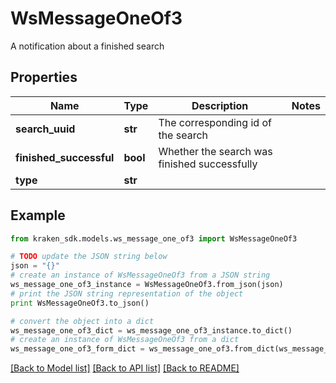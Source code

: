 # WsMessageOneOf3

A notification about a finished search

## Properties
Name | Type | Description | Notes
------------ | ------------- | ------------- | -------------
**search_uuid** | **str** | The corresponding id of the search | 
**finished_successful** | **bool** | Whether the search was finished successfully | 
**type** | **str** |  | 

## Example

```python
from kraken_sdk.models.ws_message_one_of3 import WsMessageOneOf3

# TODO update the JSON string below
json = "{}"
# create an instance of WsMessageOneOf3 from a JSON string
ws_message_one_of3_instance = WsMessageOneOf3.from_json(json)
# print the JSON string representation of the object
print WsMessageOneOf3.to_json()

# convert the object into a dict
ws_message_one_of3_dict = ws_message_one_of3_instance.to_dict()
# create an instance of WsMessageOneOf3 from a dict
ws_message_one_of3_form_dict = ws_message_one_of3.from_dict(ws_message_one_of3_dict)
```
[[Back to Model list]](../README.md#documentation-for-models) [[Back to API list]](../README.md#documentation-for-api-endpoints) [[Back to README]](../README.md)


